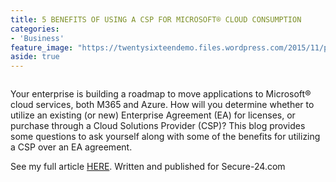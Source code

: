 ```yaml
---
title: 5 BENEFITS OF USING A CSP FOR MICROSOFT® CLOUD CONSUMPTION
categories:
- 'Business'
feature_image: "https://twentysixteendemo.files.wordpress.com/2015/11/post.png"
aside: true
---
```



<div class="wp-block-image"><figure class="aligncenter size-large"><img src="https://captainhyperscaler.files.wordpress.com/2020/02/image-2.png?w=300" alt="" class="wp-image-406"/></figure></div>


Your enterprise is building a roadmap to move applications to Microsoft® cloud services, both M365 and Azure.  How will you determine whether to utilize an existing (or new) Enterprise Agreement (EA) for licenses, or purchase through a Cloud Solutions Provider (CSP)? This blog provides some questions to ask yourself along with some of the benefits for utilizing a CSP over an EA agreement.

See my full article <a rel="noreferrer noopener" aria-label="HERE (opens in a new tab)" href="https://www.secure-24.com/5-benefits-of-using-a-csp-for-microsoft-cloud-consumption/" target="_blank">HERE</a>.  Written and published for Secure-24.com

